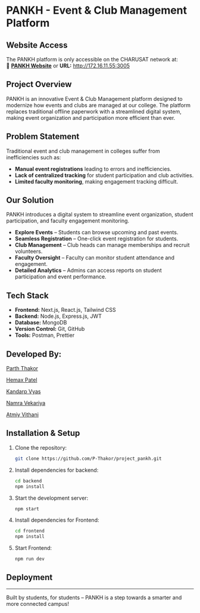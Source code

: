 # PANKH - Event & Club Management Platform

## Website Access
The PANKH platform is only accessible on the CHARUSAT network at:  
🔗 **[PANKH Website](http://172.16.11.55:3005)** or **URL:** http://172.16.11.55:3005

## Project Overview
PANKH is an innovative Event & Club Management platform designed to modernize how events and clubs are managed at our college. The platform replaces traditional offline paperwork with a streamlined digital system, making event organization and participation more efficient than ever.

## Problem Statement
Traditional event and club management in colleges suffer from inefficiencies such as:
- **Manual event registrations** leading to errors and inefficiencies.
- **Lack of centralized tracking** for student participation and club activities.
- **Limited faculty monitoring**, making engagement tracking difficult.

## Our Solution
PANKH introduces a digital system to streamline event organization, student participation, and faculty engagement monitoring.

- **Explore Events** – Students can browse upcoming and past events.  
- **Seamless Registration** – One-click event registration for students.  
- **Club Management** – Club heads can manage memberships and recruit volunteers.  
- **Faculty Oversight** – Faculty can monitor student attendance and engagement.  
- **Detailed Analytics** – Admins can access reports on student participation and event performance.

## Tech Stack
- **Frontend:** Next.js, React.js, Tailwind CSS  
- **Backend:** Node.js, Express.js, JWT  
- **Database:** MongoDB  
- **Version Control:** Git, GitHub
- **Tools:** Postman, Prettier 

## Developed By:
[Parth Thakor](https://github.com/P-Thakor)

[Hemax Patel](https://github.com/hemaxpatel)

[Kandarp Vyas](https://github.com/Kandarpvyas2591)

[Namra Vekariya](https://github.com/Namra-Vekariya)

[Atmiy Vithani](https://github.com/Atmiy1234)


## Installation & Setup
1. Clone the repository:
   ```sh
   git clone https://github.com/P-Thakor/project_pankh.git
   ```
2. Install dependencies for backend:
   ```sh
   cd backend
   npm install
   ```
3. Start the development server:
   ```sh
   npm start
   ```
4. Install dependencies for Frontend:
   ```sh
   cd frontend
   npm install
   ```
5. Start Frontend:
   ```sh
   npm run dev
   ```

## Deployment




---
Built by students, for students – PANKH is a step towards a smarter and more connected campus!

